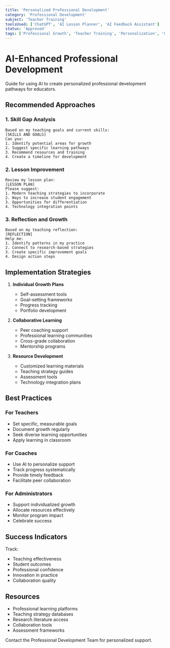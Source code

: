 ```yaml
---
title: 'Personalized Professional Development'
category: 'Professional Development'
subject: 'Teacher Training'
toolsUsed: ['ChatGPT', 'AI Lesson Planner', 'AI Feedback Assistant']
status: 'Approved'
tags: ['Professional Growth', 'Teacher Training', 'Personalization', 'Coaching']
---
```


# AI-Enhanced Professional Development

Guide for using AI to create personalized professional development pathways for educators.

## Recommended Approaches

### 1. Skill Gap Analysis

```prompt
Based on my teaching goals and current skills:
[SKILLS AND GOALS]
Can you:
1. Identify potential areas for growth
2. Suggest specific learning pathways
3. Recommend resources and training
4. Create a timeline for development
```

### 2. Lesson Improvement

```prompt
Review my lesson plan:
[LESSON PLAN]
Please suggest:
1. Modern teaching strategies to incorporate
2. Ways to increase student engagement
3. Opportunities for differentiation
4. Technology integration points
```

### 3. Reflection and Growth

```prompt
Based on my teaching reflection:
[REFLECTION]
Help me:
1. Identify patterns in my practice
2. Connect to research-based strategies
3. Create specific improvement goals
4. Design action steps
```

## Implementation Strategies

1. **Individual Growth Plans**

   - Self-assessment tools
   - Goal-setting frameworks
   - Progress tracking
   - Portfolio development

2. **Collaborative Learning**

   - Peer coaching support
   - Professional learning communities
   - Cross-grade collaboration
   - Mentorship programs

3. **Resource Development**
   - Customized learning materials
   - Teaching strategy guides
   - Assessment tools
   - Technology integration plans

## Best Practices

### For Teachers

- Set specific, measurable goals
- Document growth regularly
- Seek diverse learning opportunities
- Apply learning in classroom

### For Coaches

- Use AI to personalize support
- Track progress systematically
- Provide timely feedback
- Facilitate peer collaboration

### For Administrators

- Support individualized growth
- Allocate resources effectively
- Monitor program impact
- Celebrate success

## Success Indicators

Track:

- Teaching effectiveness
- Student outcomes
- Professional confidence
- Innovation in practice
- Collaboration quality

## Resources

- Professional learning platforms
- Teaching strategy databases
- Research literature access
- Collaboration tools
- Assessment frameworks

Contact the Professional Development Team for personalized support.
